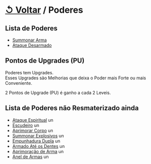 # [↺ Voltar](../Player.md) / Poderes

## Lista de Poderes

- [Summonar Arma](./Poderes/Summonar-Arma.md)
- [Ataque Desarmado](./Poderes/Ataque-Desarmado.md)

## Pontos de Upgrades (PU)

Poderes tem Upgrades.  
Esses Upgrades são Melhorias que deixa o Poder mais Forte ou mais Conveniente.

2 Pontos de Upgrade (PU) é ganho a cada 2 Leveis.  

## Lista de Poderes não Resmaterizado ainda

- [Ataque Espiritual](./Poderes/Ataque-Espiritual.md) un  
- [Escudeiro](./Poderes/Escudeiro.md) un  
- [Aprimorar Corpo](./Poderes/Aprimorar-Corpo.md) un  
- [Summonar Explosivos](./Poderes/Summonar-Explosivos.md) un  
- [Empunhadura Dupla](./Poderes/Empunhadura-Dupla.md) un  
- [Armado Até os Dentes](./Poderes/Armado-Até-os-Dentes.md) un  
- [Aprimoração de Arma](./Poderes/Aprimoração-de-Arma.md) un  
- [Anel de Armas](./Poderes/Anel-de-Armas.md) un  
